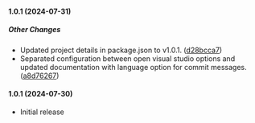 #### 1.0.1 (2024-07-31)

##### Other Changes

- Updated project details in package.json to v1.0.1. ([d28bcca7](https://github.com/FrancoStino/commitgroq/commit/d28bcca76a21d944e15f1488176ecb5739a74d36))
- Separated configuration between open visual studio options and updated documentation with language option for commit messages. ([a8d76267](https://github.com/FrancoStino/commitgroq/commit/a8d76267910a29601697d32bbd75ae64abf729b3))

#### 1.0.1 (2024-07-30)

- Initial release
